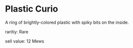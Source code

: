 # Plastic Curio

A ring of brightly-colored plastic with spiky bits on the inside.

raritiy: Rare

sell value: 12 Mews
